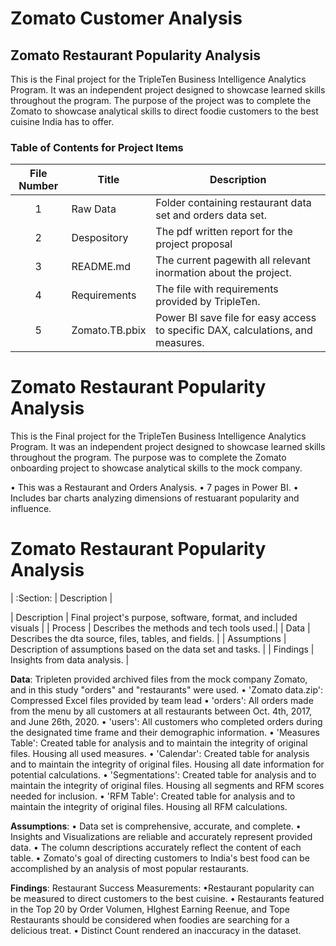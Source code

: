 # Zomato Customer Analysis

## Zomato Restaurant Popularity Analysis 

This is the Final project for the TripleTen Business Intelligence Analytics Program.
It was an independent project designed to showcase learned skills throughout the program.
The purpose of the project was to complete the Zomato to showcase analytical skills to direct foodie customers to the best cuisine India has to offer.


### Table of Contents for Project Items
| File Number | Title | Description |
| :-----------: | ----------- |----------- |
| 1 | Raw Data| Folder containing restaurant data set and orders data set. |
| 2 | Despository | The pdf written report for the project proposal |
| 3 | README.md | The current pagewith all relevant inormation about the project. |
| 4 | Requirements | The file with requirements provided by TripleTen. |
| 5 | Zomato.TB.pbix | Power BI save file for easy access to specific DAX, calculations, and measures. |

# Zomato Restaurant Popularity Analysis 

This is the Final project for the TripleTen Business Intelligence Analytics Program.
It was an independent project designed to showcase learned skills throughout the program.
The purpose was to complete the Zomato onboarding project to showcase analytical skills to the mock company.


  •	This was a Restaurant and Orders Analysis.
  •	7 pages in Power BI.
  •	Includes bar charts analyzing dimensions of restuarant popularity and influence. 

# Zomato Restaurant Popularity Analysis 

| :Section: | Description | 

| Description | Final project's purpose, software, format, and included visuals |
| Process | Describes the methods and tech tools used.|
| Data | Describes the dta source, files, tables, and fields. |
| Assumptions | Description of assumptions based on the data set and tasks. |
| Findings | Insights from data analysis. |


**Data**:
Tripleten provided archived files  from the mock company Zomato, and in this study "orders" and "restaurants" were used. 
•	'Zomato data.zip': Compressed Excel files provided by team lead
•	'orders': All orders made from the menu by all customers at all restaurants between Oct. 4th, 2017, and June 26th, 2020.
•	'users': All customers who completed orders during the designated time frame and their demographic information.
•	'Measures Table': Created table for analysis and to maintain the integrity of original files. Housing all used measures.
•	'Calendar': Created table for analysis and to maintain the integrity of original files. Housing all date information for potential calculations.
•	'Segmentations': Created table for analysis and to maintain the integrity of original files. Housing all segments and RFM scores needed for inclusion.
•	'RFM Table': Created table for analysis and to maintain the integrity of original files. Housing all RFM calculations.

**Assumptions**: 
• Data set is comprehensive, accurate, and complete.
• Insights and Visualizations are reliable and accurately represent provided data.
• The column descriptions accurately reflect the content of each table.
• Zomato's goal of directing customers to India's best food can be accomplished by an analysis of most popular restaurants. 

**Findings**: 
Restaurant Success Measurements: 
  •Restaurant popularity can be measured to direct customers to the best cuisine. 
  • Restaurants featured in the Top 20 by Order Volumen, HIghest Earning Reenue, and Tope Restaurants should be considered when foodies are searching for a delicious treat. 
  •  Distinct Count rendered an inaccuracy in the dataset. 
  
